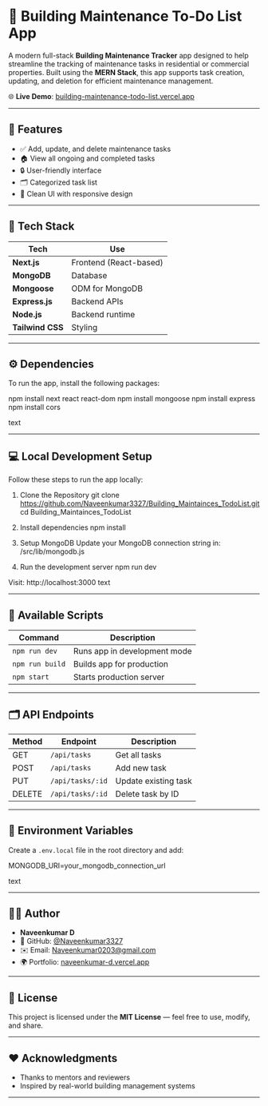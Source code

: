 # 🏢 Building Maintenance To-Do List App

A modern full-stack **Building Maintenance Tracker** app designed to help streamline the tracking of maintenance tasks in residential or commercial properties. Built using the **MERN Stack**, this app supports task creation, updating, and deletion for efficient maintenance management.

🌐 **Live Demo**: [building-maintenance-todo-list.vercel.app](https://building-maintenance-todo-list.vercel.app)

---


## 🚀 Features

- ✅ Add, update, and delete maintenance tasks  
- 🏠 View all ongoing and completed tasks  
- 🔒 User-friendly interface  
- 🗂️ Categorized task list  
- 🌙 Clean UI with responsive design  

---

## 🧩 Tech Stack

| Tech          | Use                        |
|---------------|-----------------------------|
| **Next.js**   | Frontend (React-based)      |
| **MongoDB**   | Database                    |
| **Mongoose**  | ODM for MongoDB             |
| **Express.js**| Backend APIs                |
| **Node.js**   | Backend runtime             |
| **Tailwind CSS** | Styling                  |

---

## ⚙️ Dependencies

To run the app, install the following packages:

npm install next react react-dom
npm install mongoose
npm install express
npm install cors

text

---

## 💻 Local Development Setup

Follow these steps to run the app locally:

1. Clone the Repository
git clone https://github.com/Naveenkumar3327/Building_Maintainces_TodoList.git
cd Building_Maintainces_TodoList

2. Install dependencies
npm install

3. Setup MongoDB
Update your MongoDB connection string in: /src/lib/mongodb.js
4. Run the development server
npm run dev

Visit: http://localhost:3000
text

---

## 🔧 Available Scripts

| Command         | Description                  |
|-----------------|------------------------------|
| `npm run dev`   | Runs app in development mode |
| `npm run build` | Builds app for production    |
| `npm start`     | Starts production server     |

---

## 🗂️ API Endpoints

| Method | Endpoint         | Description             |
|--------|------------------|-------------------------|
| GET    | `/api/tasks`     | Get all tasks           |
| POST   | `/api/tasks`     | Add new task            |
| PUT    | `/api/tasks/:id` | Update existing task    |
| DELETE | `/api/tasks/:id` | Delete task by ID       |

---

## 🔐 Environment Variables

Create a `.env.local` file in the root directory and add:

MONGODB_URI=your_mongodb_connection_url

text

---

## 👨‍💻 Author

- **Naveenkumar D**  
- 🔗 GitHub: [@Naveenkumar3327](https://github.com/Naveenkumar3327)  
- ✉️ Email: [Naveenkumar0203@gmail.com](mailto:Naveenkumar0203@gmail.com)  
- 🌍 Portfolio: [naveenkumar-d.vercel.app](https://naveenkumar-d.vercel.app)

---

## 📌 License

This project is licensed under the **MIT License** — feel free to use, modify, and share.

---

## ❤️ Acknowledgments

- Thanks to mentors and reviewers  
- Inspired by real-world building management systems  

---
